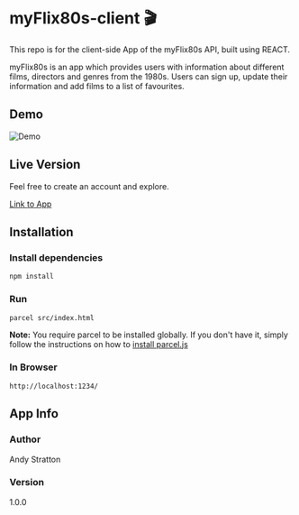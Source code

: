 # myFlix80s-client    :clapper:
This repo is for the client-side App of the myFlix80s API, built using REACT.

myFlix80s is an app which provides users with information about different films, directors and genres from the 1980s.  Users can sign up, update their information and add films to a list of favourites.

## Demo

![Demo](demo/myFlix80s.gif)

## Live Version 

Feel free to create an account and explore.

[Link to App](https://myflix80s.netlify.app/)

## Installation

### Install dependencies
```
npm install
```
### Run
```
parcel src/index.html
```
**Note:** You require parcel to be installed globally. If you don't have it, simply follow the instructions on how to [install parcel.js](https://parceljs.org/getting_started.html)

### In Browser
```
http://localhost:1234/
```

## App Info

### Author
Andy Stratton

### Version
1.0.0
